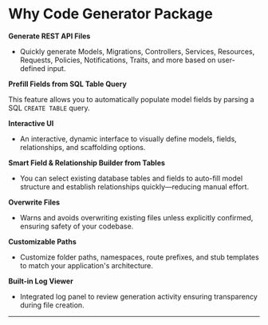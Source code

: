 #  Why Code Generator Package

**Generate REST API Files**
- Quickly generate Models, Migrations, Controllers, Services, Resources, Requests, Policies, Notifications, Traits, and more based on user-defined input.

**Prefill Fields from SQL Table Query**

This feature allows you to automatically populate model fields by parsing a SQL `CREATE TABLE` query.

**Interactive UI**
- An interactive, dynamic interface to visually define models, fields, relationships, and scaffolding options.

**Smart Field & Relationship Builder from Tables**
- You can select existing database tables and fields to auto-fill model structure and establish relationships quickly—reducing manual effort.

 **Overwrite Files**
- Warns and avoids overwriting existing files unless explicitly confirmed, ensuring safety of your codebase.

 **Customizable Paths**
- Customize folder paths, namespaces, route prefixes, and stub templates to match your application's architecture.

 **Built-in Log Viewer**
- Integrated log panel to review generation activity ensuring transparency during file creation.

---